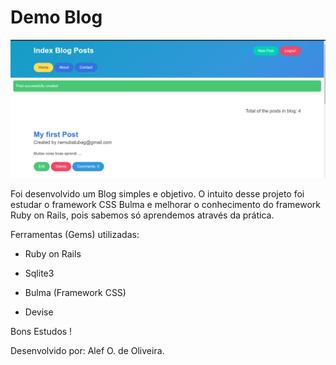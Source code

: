 # Demo Blog
![Header](header.png)

Foi desenvolvido um Blog simples e objetivo. O intuito desse projeto foi estudar o framework CSS Bulma e melhorar o conhecimento do framework Ruby on Rails, pois sabemos só aprendemos através da prática. 

Ferramentas (Gems) utilizadas:

* Ruby on Rails

* Sqlite3

* Bulma (Framework CSS)

* Devise

Bons Estudos !

Desenvolvido por: Alef O. de  Oliveira.

